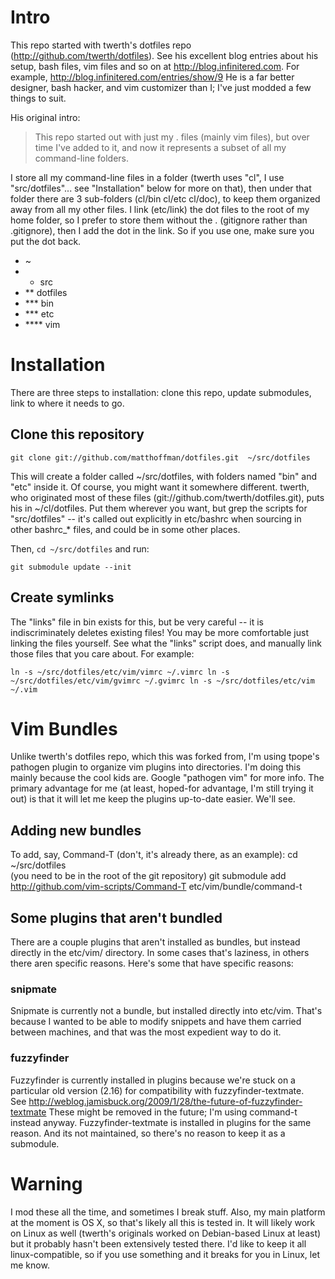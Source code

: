 Intro
=====

This repo started with twerth's dotfiles repo (http://github.com/twerth/dotfiles). 
See his excellent blog entries about his setup, bash files, vim files and so 
on at http://blog.infinitered.com.  For example, http://blog.infinitered.com/entries/show/9
He is a far better designer, bash hacker, and vim customizer than I; I've just
modded a few things to suit. 

His original intro: 

> This repo started out with just my . files (mainly vim files), but over time 
> I've added to it, and now it represents a subset of all my command-line 
> folders.

I store all my command-line files in a folder (twerth uses "cl", I use 
"src/dotfiles"... see "Installation" below for more on that), then under that 
folder there are 3 sub-folders (cl/bin cl/etc cl/doc), to keep them organized 
away from all my other files.  I link (etc/link) the dot files to the root of 
my home folder, so I prefer to store them without the . (gitignore rather than
.gitignore), then I add the dot in the link.  So if you use one, make sure you 
put the dot back.

  
  * ~
  * * src
  * ** dotfiles
  * *** bin
  * *** etc
  * **** vim
          
Installation 
============

There are three steps to installation: clone this repo, update submodules, 
link to where it needs to go.

Clone this repository
---------------------

`
git clone git://github.com/matthoffman/dotfiles.git  ~/src/dotfiles
`

This will create a folder called ~/src/dotfiles, with folders named "bin" and 
"etc" inside it. Of course, you might want it somewhere different.  twerth, who
originated most of these files (git://github.com/twerth/dotfiles.git), puts his
in ~/cl/dotfiles.  Put them wherever you want, but grep the scripts for 
"src/dotfiles" -- it's called out explicitly in etc/bashrc when sourcing in 
other bashrc_* files, and could be in some other places. 

Then, `cd ~/src/dotfiles` and run: 

`
git submodule update --init
`

Create symlinks
---------------

The "links" file in bin exists for this, but be very careful -- it 
is indiscriminately deletes existing files!  You may be more comfortable just
linking the files yourself.  See what the "links" script does, and manually
link those files that you care about.  For example: 

`
ln -s ~/src/dotfiles/etc/vim/vimrc ~/.vimrc
ln -s ~/src/dotfiles/etc/vim/gvimrc ~/.gvimrc
ln -s ~/src/dotfiles/etc/vim ~/.vim
`

Vim Bundles
===========

Unlike twerth's dotfiles repo, which this was forked from, I'm using 
tpope's pathogen plugin to organize vim plugins into directories.  I'm doing
this mainly because the cool kids are.  Google "pathogen vim" for more info.
The primary advantage for me (at least, hoped-for advantage, I'm still trying
it out) is that it will let me keep the plugins up-to-date easier.
We'll see. 

Adding new bundles
------------------

To add, say, Command-T (don't, it's already there, as an example): 
cd ~/src/dotfiles   
(you need to be in the root of the git repository)
git submodule add http://github.com/vim-scripts/Command-T etc/vim/bundle/command-t

Some plugins that aren't bundled
--------------------------------

There are a couple plugins that aren't installed as bundles, but instead directly
in the etc/vim/ directory. In some cases that's laziness, in others there aren
specific reasons.  Here's some that have specific reasons:

### snipmate

Snipmate is currently not a bundle, but installed directly into etc/vim.  That's
because I wanted to be able to modify snippets and have them carried between 
machines, and that was the most expedient way to do it.

### fuzzyfinder

Fuzzyfinder is currently installed in plugins because we're stuck on a 
particular old version (2.16) for compatibility with fuzzyfinder-textmate.  
See http://weblog.jamisbuck.org/2009/1/28/the-future-of-fuzzyfinder-textmate
These might be removed in the future; I'm using command-t instead anyway. 
Fuzzyfinder-textmate is installed in plugins for the same reason. And its not
maintained, so there's no reason to keep it as a submodule.


Warning
======= 

I mod these all the time, and sometimes I break stuff.  Also, my main platform
at the moment is OS X, so that's likely all this is tested in.  It will likely
work on Linux as well (twerth's originals worked on Debian-based Linux at 
least) but it probably hasn't been extensively tested there. I'd like to keep
it all linux-compatible, so if you use something and it breaks for you in 
Linux, let me know.
